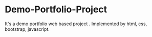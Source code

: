 # Demo-Portfolio-Project
It's a demo portfolio web based project . Implemented by html, css, bootstrap, javascript.
